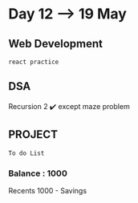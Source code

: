 # Day 12 --> 19 May 

## Web Development
    react practice 
    
## DSA
   Recursion 2 ✔️ except maze problem

## PROJECT
    To do List 


### Balance : 1000
Recents
1000 - Savings 
